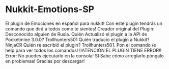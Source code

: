 # Nukkit-Emotions-SP
El plugin de Emociones en español para nukkit!
Con este plugin tendrás un comando que dirá a todos como te sientes!
Creador original del Plugin: Desconocido alguien de Rusia.
Quién Actualizó el plugin a la API de Pocketmine 3.0.0? Trollhunters501
Quién traducio el plugin a Nukkit? NinjaCR
Quién re escribió el plugin? Trollhunters501.
Pon el comando /e help para ver todos los comandos!
!!ATENCIÓN EL PLUGIN TIENE ERROR!!
Error: No puedes ejecutarlo en la consola!
SI Sabe cómo arreglarlo póngalo en problemas!
Gracias por descargar!
